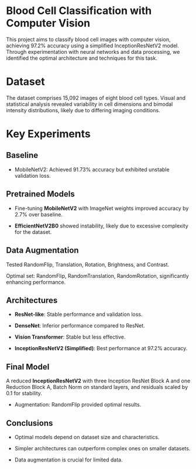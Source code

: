 # Blood Cell Classification with Computer Vision

This project aims to classify blood cell images with computer vision, achieving 97.2% accuracy using a simplified InceptionResNetV2 model. Through experimentation with neural networks and data processing, we identified the optimal architecture and techniques for this task.

# Dataset

The dataset comprises 15,092 images of eight blood cell types. Visual and statistical analysis revealed variability in cell dimensions and bimodal intensity distributions, likely due to differing imaging conditions.

# Key Experiments

## Baseline

- MobileNetV2: Achieved 91.73% accuracy but exhibited unstable validation loss.

## Pretrained Models

- Fine-tuning **MobileNetV2** with ImageNet weights improved accuracy by 2.7% over baseline.

- **EfficientNetV2B0** showed instability, likely due to excessive complexity for the dataset.

## Data Augmentation

Tested RandomFlip, Translation, Rotation, Brightness, and Contrast.

Optimal set: RandomFlip, RandomTranslation, RandomRotation, significantly enhancing performance.

## Architectures

- **ResNet-like**: Stable performance and validation loss.

- **DenseNet**: Inferior performance compared to ResNet.

- **Vision Transformer**: Stable but less effective.

- **InceptionResNetV2 (Simplified)**: Best performance at 97.2% accuracy.

## Final Model

A reduced **InceptionResNetV2** with three Inception ResNet Block A and one Reduction Block A, Batch Norm on standard layers, and residuals scaled by 0.1 for stability.

- Augmentation: RandomFlip provided optimal results.

## Conclusions

- Optimal models depend on dataset size and characteristics.

- Simpler architectures can outperform complex ones on smaller datasets.

- Data augmentation is crucial for limited data.
